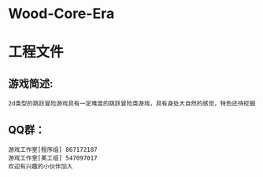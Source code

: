 # Wood-Core-Era
工程文件
========
游戏简述:
--------
``2d类型的跳跃冒险游戏具有一定难度的跳跃冒险类游戏，具有身处大自然的感觉，特色还待挖掘``

QQ群：
-----
    游戏工作室[程序组] 867172187 
    游戏工作室[美工组] 547097017 
    欢迎有兴趣的小伙伴加入


